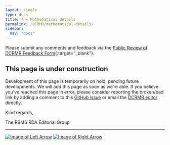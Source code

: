 ```yaml
---
layout: single
type: docs
title: 4 — Mathematical details
permalink: /DCRMR/mathematical-details/
sidebar:
  nav: "docs"
---
```


Please submit any comments and feedback via the [Public Review of DCRMR Feedback Form](https://docs.google.com/forms/d/e/1FAIpQLSfb8TYouqXXAqHO6mXLqbd33FF2UUKq3sBQFDgqXLAuQbaTkg/viewform){:target="_blank"}.

## This page is under construction

Development of this page is temporarily on hold, pending future developments. We will add this page as soon as we’re able. If you believe you’ve reached this page in error, please consider reporting the broken/bad link by adding a comment to this [GitHub issue](https://github.com/rbms-bsc/DCRMR/issues/26) or email the [DCRMR editor](mailto:dcrm.rda@gmail.com) directly.

Kind regards,

The RBMS RDA Editorial Group

---

[![Image of Left Arrow](https://rbms-bsc.github.io/DCRMR/assets/pictures/navigation/Arrow_Left.png "3.26 — Note on edition statement")](/DCRMR/edition/Note-on-edition-statement/) [![Image of Right Arrow](https://rbms-bsc.github.io/DCRMR/assets/pictures/navigation/Arrow_Right.png "4.21 — Details of cartographic content")](/DCRMR/mathematical-details/Details-of-cartographic-content/)

